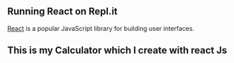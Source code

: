 ## Running React on Repl.it

[React](https://reactjs.org/) is a popular JavaScript library for building user interfaces.

## This is my Calculator which I create with react Js

